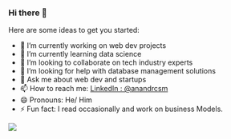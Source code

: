 ### Hi there 👋


Here are some ideas to get you started:

- 🔭 I’m currently working on web dev projects
- 🌱 I’m currently learning data science
- 👯 I’m looking to collaborate on tech industry experts
- 🤔 I’m looking for help with database management solutions
- 💬 Ask me about web dev and startups
- 📫 How to reach me: [LinkedIn : @anandrcsm](https://www.linkedin.com/in/anand-sagar-rcsm/)
- 😄 Pronouns: He/ Him
- ⚡ Fun fact: I read occasionally and work on business Models.


<img src="https://github-readme-stats.vercel.app/api?username=anandrcsm&&show_icons=true&title_color=ffffff&icon_color=bb2acf&text_color=daf7dc&bg_color=151515">

